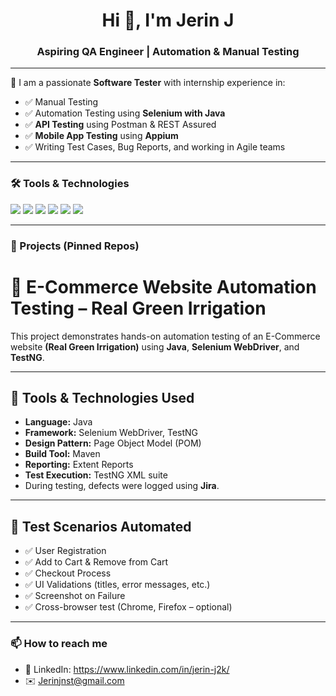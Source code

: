<h1 align="center">Hi 👋, I'm Jerin J</h1>
<h3 align="center">Aspiring QA Engineer | Automation & Manual Testing</h3>

---

🧪 I am a passionate **Software Tester** with internship experience in:

- ✅ Manual Testing
- ✅ Automation Testing using **Selenium with Java**
- ✅ **API Testing** using Postman & REST Assured
- ✅ **Mobile App Testing** using **Appium**
- ✅ Writing Test Cases, Bug Reports, and working in Agile teams

---

### 🛠️ Tools & Technologies
<p>
  <img src="https://img.shields.io/badge/Java-ED8B00?style=flat&logo=java&logoColor=white"/>
  <img src="https://img.shields.io/badge/Selenium-43B02A?style=flat&logo=selenium&logoColor=white"/>
  <img src="https://img.shields.io/badge/Appium-663399?style=flat&logo=appium&logoColor=white"/>
  <img src="https://img.shields.io/badge/Postman-FF6C37?style=flat&logo=postman&logoColor=white"/>
  <img src="https://img.shields.io/badge/TestNG-blue?style=flat"/>
  <img src="https://img.shields.io/badge/JIRA-0052CC?style=flat&logo=jira&logoColor=white"/>
</p>

---

### 📌 Projects (Pinned Repos)
# 🛒 E-Commerce Website Automation Testing – Real Green Irrigation

This project demonstrates hands-on automation testing of an E-Commerce website **(Real Green Irrigation)** using **Java**, **Selenium WebDriver**, and **TestNG**.

---

## 🔧 Tools & Technologies Used

- **Language:** Java
- **Framework:** Selenium WebDriver, TestNG
- **Design Pattern:** Page Object Model (POM)
- **Build Tool:** Maven
- **Reporting:** Extent Reports
- **Test Execution:** TestNG XML suite
- During testing, defects were logged using **Jira**.

---

## 🧪 Test Scenarios Automated

- ✅ User Registration
- ✅ Add to Cart & Remove from Cart
- ✅ Checkout Process
- ✅ UI Validations (titles, error messages, etc.)
- ✅ Screenshot on Failure
- ✅ Cross-browser test (Chrome, Firefox – optional)

---

### 📫 How to reach me
- 💼 LinkedIn: https://www.linkedin.com/in/jerin-j2k/
- ✉️ Jerinjnst@gmail.com
